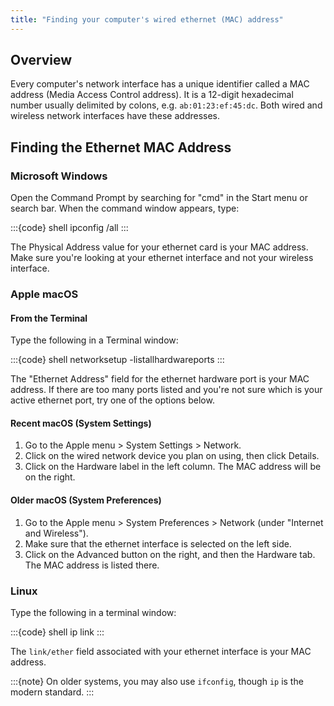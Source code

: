 ```yaml
---
title: "Finding your computer's wired ethernet (MAC) address"
---
```

## Overview

Every computer's network interface has a unique identifier called a MAC
address (Media Access Control address). It is a 12-digit hexadecimal number usually delimited by colons,
e.g. `ab:01:23:ef:45:dc`. Both wired and wireless network interfaces have
these addresses.

## Finding the Ethernet MAC Address

### Microsoft Windows

Open the Command Prompt by searching for "cmd" in the Start menu or search bar.
When the command window appears, type:

:::{code} shell
ipconfig /all
:::

The Physical Address value for your ethernet card is your MAC
address. Make sure you're looking at your ethernet interface and not
your wireless interface.

### Apple macOS

#### From the Terminal

Type the following in a Terminal window:

:::{code} shell
networksetup -listallhardwareports
:::

The "Ethernet Address" field for the ethernet hardware port is your MAC
address. If there are too many ports listed and you're not sure which is
your active ethernet port, try one of the options below.

#### Recent macOS (System Settings)

1.  Go to the Apple menu \> System Settings \> Network.
2.  Click on the wired network device you plan on using, then click
    Details.
3.  Click on the Hardware label in the left column. The MAC address will
    be on the right.

#### Older macOS (System Preferences)

1.  Go to the Apple menu \> System Preferences \> Network (under
    "Internet and Wireless").
2.  Make sure that the ethernet interface is selected on the left side.
3.  Click on the Advanced button on the right, and then the Hardware
    tab. The MAC address is listed there.

### Linux

Type the following in a terminal window:

:::{code} shell
ip link
:::

The `link/ether` field associated with your ethernet interface is your MAC address.

:::{note}
On older systems, you may also use `ifconfig`, though `ip` is the modern standard.
:::

